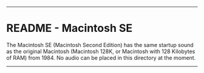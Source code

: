 
***

# README - Macintosh SE

The Macintosh SE (Macintosh Second Edition) has the same startup sound as the original Macintosh (Macintosh 128K, or Macintosh with 128 Kilobytes of RAM) from 1984. No audio can be placed in this directory at the moment.

***
